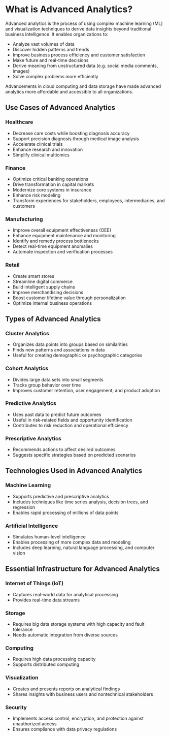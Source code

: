 # What is Advanced Analytics?

Advanced analytics is the process of using complex machine learning (ML) and visualization techniques to derive data insights beyond traditional business intelligence. It enables organizations to:

- Analyze vast volumes of data
- Discover hidden patterns and trends
- Improve business process efficiency and customer satisfaction
- Make future and real-time decisions
- Derive meaning from unstructured data (e.g. social media comments, images)
- Solve complex problems more efficiently

Advancements in cloud computing and data storage have made advanced analytics more affordable and accessible to all organizations.

## Use Cases of Advanced Analytics

### Healthcare
- Decrease care costs while boosting diagnosis accuracy
- Support precision diagnosis through medical image analysis
- Accelerate clinical trials
- Enhance research and innovation
- Simplify clinical multiomics

### Finance
- Optimize critical banking operations
- Drive transformation in capital markets
- Modernize core systems in insurance
- Enhance risk modeling
- Transform experiences for stakeholders, employees, intermediaries, and customers

### Manufacturing
- Improve overall equipment effectiveness (OEE)
- Enhance equipment maintenance and monitoring
- Identify and remedy process bottlenecks
- Detect real-time equipment anomalies
- Automate inspection and verification processes

### Retail
- Create smart stores
- Streamline digital commerce
- Build intelligent supply chains
- Improve merchandising decisions
- Boost customer lifetime value through personalization
- Optimize internal business operations

## Types of Advanced Analytics

### Cluster Analytics
- Organizes data points into groups based on similarities
- Finds new patterns and associations in data
- Useful for creating demographic or psychographic categories

### Cohort Analytics
- Divides large data sets into small segments
- Tracks group behavior over time
- Improves customer retention, user engagement, and product adoption

### Predictive Analytics
- Uses past data to predict future outcomes
- Useful in risk-related fields and opportunity identification
- Contributes to risk reduction and operational efficiency

### Prescriptive Analytics
- Recommends actions to affect desired outcomes
- Suggests specific strategies based on predicted scenarios

## Technologies Used in Advanced Analytics

### Machine Learning
- Supports predictive and prescriptive analytics
- Includes techniques like time series analysis, decision trees, and regression
- Enables rapid processing of millions of data points

### Artificial Intelligence
- Simulates human-level intelligence
- Enables processing of more complex data and modeling
- Includes deep learning, natural language processing, and computer vision

## Essential Infrastructure for Advanced Analytics

### Internet of Things (IoT)
- Captures real-world data for analytical processing
- Provides real-time data streams

### Storage
- Requires big data storage systems with high capacity and fault tolerance
- Needs automatic integration from diverse sources

### Computing
- Requires high data processing capacity
- Supports distributed computing

### Visualization
- Creates and presents reports on analytical findings
- Shares insights with business users and nontechnical stakeholders

### Security
- Implements access control, encryption, and protection against unauthorized access
- Ensures compliance with data privacy regulations